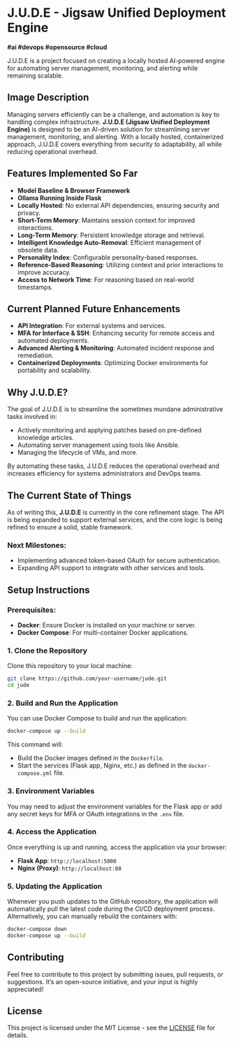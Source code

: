 # J.U.D.E - Jigsaw Unified Deployment Engine
**#ai #devops #opensource #cloud**

J.U.D.E is a project focused on creating a locally hosted AI-powered engine for automating server management, monitoring, and alerting while remaining scalable.

## Image Description
Managing servers efficiently can be a challenge, and automation is key to handling complex infrastructure. **J.U.D.E (Jigsaw Unified Deployment Engine)** is designed to be an AI-driven solution for streamlining server management, monitoring, and alerting. With a locally hosted, containerized approach, J.U.D.E covers everything from security to adaptability, all while reducing operational overhead.

## Features Implemented So Far
- **Model Baseline & Browser Framework**
- **Ollama Running Inside Flask**
- **Locally Hosted**: No external API dependencies, ensuring security and privacy.
- **Short-Term Memory**: Maintains session context for improved interactions.
- **Long-Term Memory**: Persistent knowledge storage and retrieval.
- **Intelligent Knowledge Auto-Removal**: Efficient management of obsolete data.
- **Personality Index**: Configurable personality-based responses.
- **Reference-Based Reasoning**: Utilizing context and prior interactions to improve accuracy.
- **Access to Network Time**: For reasoning based on real-world timestamps.

## Current Planned Future Enhancements
- **API Integration**: For external systems and services.
- **MFA for Interface & SSH**: Enhancing security for remote access and automated deployments.
- **Advanced Alerting & Monitoring**: Automated incident response and remediation.
- **Containerized Deployments**: Optimizing Docker environments for portability and scalability.

## Why J.U.D.E?
The goal of J.U.D.E is to streamline the sometimes mundane administrative tasks involved in:
- Actively monitoring and applying patches based on pre-defined knowledge articles.
- Automating server management using tools like Ansible.
- Managing the lifecycle of VMs, and more.

By automating these tasks, J.U.D.E reduces the operational overhead and increases efficiency for systems administrators and DevOps teams.

## The Current State of Things
As of writing this, **J.U.D.E** is currently in the core refinement stage. The API is being expanded to support external services, and the core logic is being refined to ensure a solid, stable framework.

### Next Milestones:
- Implementing advanced token-based OAuth for secure authentication.
- Expanding API support to integrate with other services and tools.

## Setup Instructions

### Prerequisites:
- **Docker**: Ensure Docker is installed on your machine or server.
- **Docker Compose**: For multi-container Docker applications.

### 1. Clone the Repository
Clone this repository to your local machine:

```bash
git clone https://github.com/your-username/jude.git
cd jude
```

### 2. Build and Run the Application
You can use Docker Compose to build and run the application:

```bash
docker-compose up --build
```

This command will:
- Build the Docker images defined in the `Dockerfile`.
- Start the services (Flask app, Nginx, etc.) as defined in the `docker-compose.yml` file.

### 3. Environment Variables
You may need to adjust the environment variables for the Flask app or add any secret keys for MFA or OAuth integrations in the `.env` file.

### 4. Access the Application
Once everything is up and running, access the application via your browser:

- **Flask App**: `http://localhost:5000`
- **Nginx (Proxy)**: `http://localhost:80`

### 5. Updating the Application
Whenever you push updates to the GitHub repository, the application will automatically pull the latest code during the CI/CD deployment process. Alternatively, you can manually rebuild the containers with:

```bash
docker-compose down
docker-compose up --build
```

## Contributing
Feel free to contribute to this project by submitting issues, pull requests, or suggestions. It’s an open-source initiative, and your input is highly appreciated!

## License
This project is licensed under the MIT License - see the [LICENSE](LICENSE) file for details.

